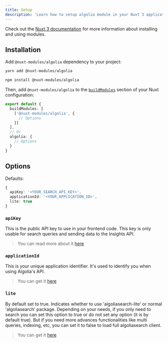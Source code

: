 ```yaml
---
title: Setup
description: 'Learn how to setup algolia module in your Nuxt 3 application.'
---
```


Check out the [Nuxt 3 documentation](https://v3.nuxtjs.org/docs/directory-structure/nuxt.config#buildmodules) for more information about installing and using modules.

## Installation

Add `@nuxt-modules/algolia` dependency to your project:

<code-group>
  <code-block label="Yarn" active>

```bash
yarn add @nuxt-modules/algolia
```

  </code-block>
  <code-block label="NPM">

```bash
npm install @nuxt-modules/algolia
```

  </code-block>
</code-group>

Then, add `@nuxt-modules/algolia` to the [`buildModules`](https://v3.nuxtjs.org/docs/directory-structure/nuxt.config#buildmodules) section of your Nuxt configuration:

```ts [nuxt.config.js|ts]
export default {
  buildModules: [
    ['@nuxt-modules/algolia', {
      // Options
    }]
  ],
  // Or
  algolia: {
    // Options
  }
}
```

## Options

Defaults:

```ts
{
  apiKey: '<YOUR_SEARCH_API_KEY>',
  applicationId: '<YOUR_APPLICATION_ID>',
  lite: true
}
```

### `apiKey`

This is the public API key to use in your frontend code. This key is only usable for search queries and sending data to the Insights API.

> You can read more about it [here](https://www.algolia.com/doc/guides/security/api-keys/)

### `applicationId`

This is your unique application identifier. It's used to identify you when using Algolia's API.

> You can get it [here](https://www.algolia.com/account/api-keys/)

### `lite`

By default set to true. Indicates whether to use 'algoliasearch-lite' or normal 'algoliasearch' package. Depending on your needs, if you only need to search you can set this option to true or do not set any option (it is by default true). But if you need more advances functionalities like multi queries, indexing, etc, you can set it to false to load full algoliasearch client.

> You can get it [here](https://www.algolia.com/doc/api-client/getting-started/update-the-client/javascript/?client=javascript#search-onlylite-client)
